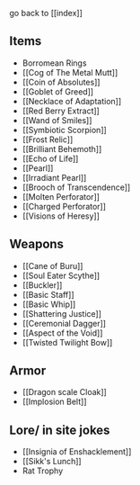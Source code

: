 go back to [[index]]

## Items
- Borromean Rings
- [[Cog of The Metal Mutt]]
- [[Coin of Absolutes]]
- [[Goblet of Greed]]
- [[Necklace of Adaptation]]
- [[Red Berry Extract]]
- [[Wand of Smiles]]
- [[Symbiotic Scorpion]]
- [[Frost Relic]]
- [[Brilliant Behemoth]]
- [[Echo of Life]]
- [[Pearl]]
- [[Irradiant Pearl]]
- [[Brooch of Transcendence]]
- [[Molten Perforator]]
- [[Charged Perforator]]
- [[Visions of Heresy]]
## Weapons 
- [[Cane of Buru]]
- [[Soul Eater Scythe]]
- [[Buckler]]
- [[Basic Staff]]
- [[Basic Whip]]
- [[Shattering Justice]]
- [[Ceremonial Dagger]]
- [[Aspect of the Void]]
- [[Twisted Twilight Bow]]
## Armor
- [[Dragon scale Cloak]]
- [[Implosion Belt]]

## Lore/ in site jokes
- [[Insignia of Enshacklement]]
- [[Sikk's Lunch]]
- Rat Trophy